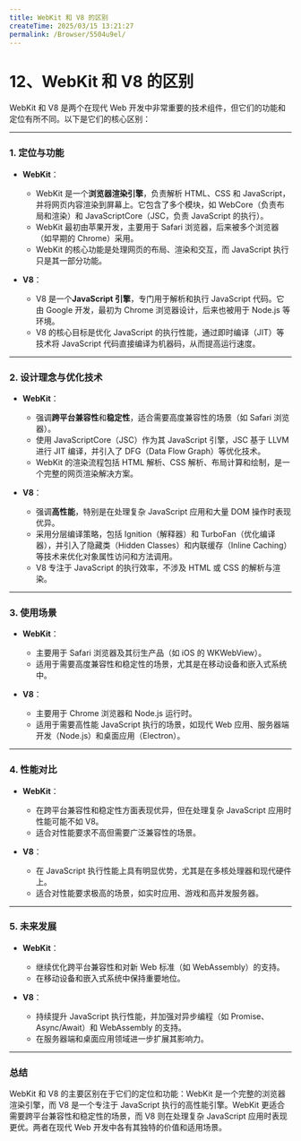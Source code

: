 ```yaml
---
title: WebKit 和 V8 的区别
createTime: 2025/03/15 13:21:27
permalink: /Browser/5504u9el/
---
```

# 12、WebKit 和 V8 的区别

WebKit 和 V8 是两个在现代 Web 开发中非常重要的技术组件，但它们的功能和定位有所不同。以下是它们的核心区别：

---

### 1. **定位与功能**

- **WebKit**：

  - WebKit 是一个**浏览器渲染引擎**，负责解析 HTML、CSS 和 JavaScript，并将网页内容渲染到屏幕上。它包含了多个模块，如 WebCore（负责布局和渲染）和 JavaScriptCore（JSC，负责 JavaScript 的执行）。
  - WebKit 最初由苹果开发，主要用于 Safari 浏览器，后来被多个浏览器（如早期的 Chrome）采用。
  - WebKit 的核心功能是处理网页的布局、渲染和交互，而 JavaScript 执行只是其一部分功能。

- **V8**：
  - V8 是一个**JavaScript 引擎**，专门用于解析和执行 JavaScript 代码。它由 Google 开发，最初为 Chrome 浏览器设计，后来也被用于 Node.js 等环境。
  - V8 的核心目标是优化 JavaScript 的执行性能，通过即时编译（JIT）等技术将 JavaScript 代码直接编译为机器码，从而提高运行速度。

---

### 2. **设计理念与优化技术**

- **WebKit**：

  - 强调**跨平台兼容性**和**稳定性**，适合需要高度兼容性的场景（如 Safari 浏览器）。
  - 使用 JavaScriptCore（JSC）作为其 JavaScript 引擎，JSC 基于 LLVM 进行 JIT 编译，并引入了 DFG（Data Flow Graph）等优化技术。
  - WebKit 的渲染流程包括 HTML 解析、CSS 解析、布局计算和绘制，是一个完整的网页渲染解决方案。

- **V8**：
  - 强调**高性能**，特别是在处理复杂 JavaScript 应用和大量 DOM 操作时表现优异。
  - 采用分层编译策略，包括 Ignition（解释器）和 TurboFan（优化编译器），并引入了隐藏类（Hidden Classes）和内联缓存（Inline Caching）等技术来优化对象属性访问和方法调用。
  - V8 专注于 JavaScript 的执行效率，不涉及 HTML 或 CSS 的解析与渲染。

---

### 3. **使用场景**

- **WebKit**：

  - 主要用于 Safari 浏览器及其衍生产品（如 iOS 的 WKWebView）。
  - 适用于需要高度兼容性和稳定性的场景，尤其是在移动设备和嵌入式系统中。

- **V8**：
  - 主要用于 Chrome 浏览器和 Node.js 运行时。
  - 适用于需要高性能 JavaScript 执行的场景，如现代 Web 应用、服务器端开发（Node.js）和桌面应用（Electron）。

---

### 4. **性能对比**

- **WebKit**：

  - 在跨平台兼容性和稳定性方面表现优异，但在处理复杂 JavaScript 应用时性能可能不如 V8。
  - 适合对性能要求不高但需要广泛兼容性的场景。

- **V8**：
  - 在 JavaScript 执行性能上具有明显优势，尤其是在多核处理器和现代硬件上。
  - 适合对性能要求极高的场景，如实时应用、游戏和高并发服务器。

---

### 5. **未来发展**

- **WebKit**：

  - 继续优化跨平台兼容性和对新 Web 标准（如 WebAssembly）的支持。
  - 在移动设备和嵌入式系统中保持重要地位。

- **V8**：
  - 持续提升 JavaScript 执行性能，并加强对异步编程（如 Promise、Async/Await）和 WebAssembly 的支持。
  - 在服务器端和桌面应用领域进一步扩展其影响力。

---

### 总结

WebKit 和 V8 的主要区别在于它们的定位和功能：WebKit 是一个完整的浏览器渲染引擎，而 V8 是一个专注于 JavaScript 执行的高性能引擎。WebKit 更适合需要跨平台兼容性和稳定性的场景，而 V8 则在处理复杂 JavaScript 应用时表现更优。两者在现代 Web 开发中各有其独特的价值和适用场景。
